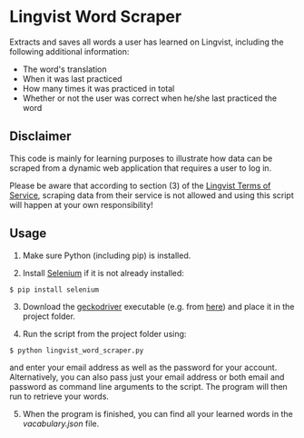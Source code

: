 # Lingvist Word Scraper

Extracts and saves all words a user has learned on Lingvist, including the following additional information:
- The word's translation
- When it was last practiced
- How many times it was practiced in total
- Whether or not the user was correct when he/she last practiced the word


## Disclaimer
This code is mainly for learning purposes to illustrate how data can be scraped from a dynamic web application that requires a user to log in.

Please be aware that according to section (3) of the [Lingvist Terms of Service](https://lingvist.com/tos/), scraping data from their service is not allowed and using this script will happen at your own responsibility!


## Usage

1. Make sure Python (including pip) is installed.

2. Install [Selenium](http://selenium-python.readthedocs.io/) if it is not already installed:
```
$ pip install selenium
```

3. Download the [geckodriver](https://github.com/mozilla/geckodriver) executable (e.g. from [here](https://github.com/mozilla/geckodriver/releases)) and place it in the project folder.

4. Run the script from the project folder using:
```
$ python lingvist_word_scraper.py
```
and enter your email address as well as the password for your account.
Alternatively, you can also pass just your email address or both email and password as command line arguments to the script.
The program will then run to retrieve your words.

5. When the program is finished, you can find all your learned words in the _vacabulary.json_ file.
